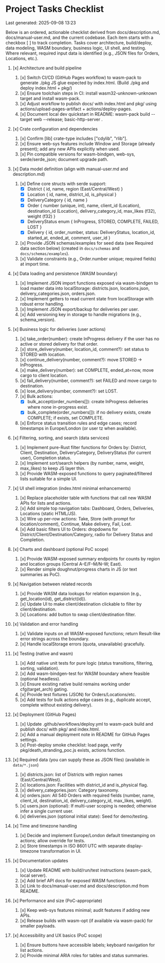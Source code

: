 # Project Tasks Checklist

Last generated: 2025-09-08 13:23

Below is an ordered, actionable checklist derived from docs/description.md, docs/manual-user.md, and the current
codebase. Each item starts with a checkbox [ ] to track completion. Tasks cover architecture, build/deploy, data
modeling, WASM boundary, business logic, UI shell, and testing. Where relevant, required input data is identified (e.g.,
JSON files for Orders, Locations, etc.).

1. [x] Architecture and build pipeline
    1. [x] Switch CI/CD (GitHub Pages workflow) to wasm-pack to generate ./pkg JS glue expected by index.html. (Build
       ./pkg and deploy index.html + pkg/)
    2. [x] Ensure toolchain steps in CI: install wasm32-unknown-unknown target and install wasm-pack.
    3. [x] Adjust workflow to publish docs/ with index.html and pkg/ using actions/upload-pages-artifact +
       actions/deploy-pages.
    4. [x] Document local dev quickstart in README: wasm-pack build --target web --release; basic-http-server .

2. [x] Crate configuration and dependencies
    1. [x] Confirm [lib] crate-type includes ["cdylib", "rlib"].
    2. [x] Ensure web-sys features include Window and Storage (already present); add any new APIs explicitly when used.
    3. [x] Pin compatible versions for wasm-bindgen, web-sys, serde/serde_json; document upgrade path.

3. [x] Data model definition (align with manual-user.md and description.md)
    1. [x] Define core structs with serde support:
        - [x] District { id, name, region (East/Central/West) }
        - [x] Location { id, name, district_id, is_physical }
        - [x] DeliveryCategory { id, name }
        - [x] Order { number (unique, int), name, client_id (Location), destination_id (Location), delivery_category_id,
          max_likes (f32), weight (f32) }
        - [x] DeliveryStatus enum { InProgress, STORED, COMPLETE, FAILED, LOST }
        - [x] Delivery { id, order_number, status: DeliveryStatus, location_id, started_at, ended_at, comment, user_id }
    2. [x] Provide JSON schemas/examples for seed data (see Required data section below) (created in `docs/schemas` and
       `docs/schemas/examples`).
    3. [x] Validate constraints (e.g., Order.number unique; required fields) at import time.

4. [x] Data loading and persistence (WASM boundary)
    1. [x] Implement JSON import functions exposed via wasm-bindgen to load master data into localStorage:
       districts.json, locations.json, delivery_categories.json, orders.json.
    2. [x] Implement getters to read current state from localStorage with robust error handling.
    3. [x] Implement JSON export/backup for deliveries per user.
    4. [x] Add versioning key in storage to handle migrations (e.g., schema_version).

5. [x] Business logic for deliveries (user actions)
    1. [x] take_order(number): create InProgress delivery if the user has no active or stored delivery for that order.
    2. [x] store_delivery(number, location_id, comment?): set status to STORED with location.
    3. [x] continue_delivery(number, comment?): move STORED → InProgress.
    4. [x] make_delivery(number): set COMPLETE, ended_at=now, move cargo to client location.
    5. [x] fail_delivery(number, comment?): set FAILED and move cargo to destination.
    6. [x] lose_delivery(number, comment?): set LOST.
    7. [x] Bulk actions:
        - [x] bulk_accept(order_numbers[]): create InProgress deliveries where none in-progress exist.
        - [x] bulk_complete(order_numbers[]): if no delivery exists, create COMPLETE; if exists, set COMPLETE.
    8. [x] Enforce status transition rules and edge cases; record timestamps in Europe/London (or user tz when
       available).

6. [x] Filtering, sorting, and search (data services)
    1. [x] Implement pure-Rust filter functions for Orders by: District, Client, Destination, DeliveryCategory,
       DeliveryStatus (for current user), Completion status.
    2. [x] Implement sort/search helpers (by number, name, weight, max_likes) to keep JS layer thin.
    3. [x] Provide WASM-exposed functions to query paginated/filtered lists suitable for a simple UI.

7. [x] UI shell integration (index.html minimal enhancements)
    1. [x] Replace placeholder table with functions that call new WASM APIs for lists and actions.
    2. [x] Add simple top navigation tabs: Dashboard, Orders, Deliveries, Locations (static HTML/JS).
    3. [x] Wire up per-row actions: Take, Store (with prompt for location/comment), Continue, Make delivery, Fail, Lost.
    4. [x] Add basic filters UI to Orders: dropdowns for District/Client/Destination/Category, radio for Delivery Status
       and Completion.

8. [x] Charts and dashboard (optional PoC scope)
    1. [x] Provide WASM-exposed summary endpoints for counts by region and location groups (Central A–E/F–M/N–W; East).
    2. [x] Render simple doughnut/progress charts in JS (or text summaries as PoC).

9. [x] Navigation between related records
    1. [x] Provide WASM data lookups for relation expansion (e.g., get_location(id), get_district(id)).
    2. [x] Update UI to make client/destination clickable to filter by client/destination.
    3. [x] Locations: add button to swap client/destination filter.

10. [x] Validation and error handling
    1. [x] Validate inputs on all WASM-exposed functions; return Result-like error strings across the boundary.
    2. [x] Handle localStorage errors (quota, unavailable) gracefully.

11. [x] Testing (native and wasm)
    1. [x] Add native unit tests for pure logic (status transitions, filtering, sorting, validation).
    2. [x] Add wasm-bindgen-test for WASM boundary where feasible (optional headless).
    3. [x] Ensure existing native build remains working under cfg(target_arch) gating.
    4. [x] Provide test fixtures (JSON) for Orders/Locations/etc.
    5. [x] Add tests for bulk actions edge cases (e.g., duplicate accept, complete without existing delivery).

12. [x] Deployment (GitHub Pages)
    1. [x] Update .github/workflows/deploy.yml to wasm-pack build and publish docs/ with pkg/ and index.html.
    2. [x] Add a manual deployment note in README for GitHub Pages settings.
    3. [x] Post-deploy smoke checklist: load page, verify pkg/death_stranding_poc.js exists, actions function.

13. [x] Required data (you can supply these as JSON files) (available in `data/*.json`)
    1. [x] districts.json: list of Districts with region names (East/Central/West).
    2. [x] locations.json: Facilities with district_id and is_physical flag.
    3. [x] delivery_categories.json: Category taxonomy.
    4. [x] orders.json: All 540 Orders with required fields (number, name, client_id, destination_id,
       delivery_category_id, max_likes, weight).
    5. [x] users.json (optional): If multi-user scoping is needed; otherwise infer a single current user.
    6. [x] deliveries.json (optional initial state): Seed for demo/testing.

14. [x] Time and timezone handling
    1. [x] Decide and implement Europe/London default timestamping on actions; allow override for tests.
    2. [x] Store timestamps in ISO 8601 UTC with separate display-timezone transformation in UI.

15. [x] Documentation updates
    1. [x] Update README with build/run/test instructions (wasm-pack, local server).
    2. [x] Add brief API docs for exposed WASM functions.
    3. [x] Link to docs/manual-user.md and docs/description.md from README.

16. [x] Performance and size (PoC-appropriate)
    1. [x] Keep web-sys features minimal; audit features if adding new APIs.
    2. [x] Release builds with wasm-opt (if available via wasm-pack) for smaller payloads.

17. [x] Accessibility and UX basics (PoC scope)
    1. [x] Ensure buttons have accessible labels; keyboard navigation for list actions.
    2. [x] Provide minimal ARIA roles for tables and status summaries.
